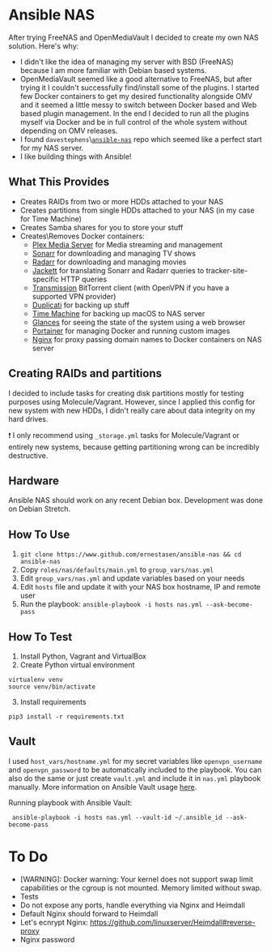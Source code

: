# Ansible NAS
After trying FreeNAS and OpenMediaVault I decided to create my own NAS solution. Here's why:
- I didn't like the idea of managing my server with BSD (FreeNAS) because I am more familiar with Debian based systems.
- OpenMediaVault seemed like a good alternative to FreeNAS, but after trying it I couldn't successfully find/install some of the plugins. I started few Docker containers to get my desired functionality alongside OMV and it seemed a little messy to switch between Docker based and Web based plugin management. In the end I decided to run all the plugins myself via Docker and be in full control of the whole system without depending on OMV releases.
- I found `davestephens`\\[`ansible-nas`](https://github.com/davestephens/ansible-nas) repo which seemed like a perfect start for my NAS server.
- I like building things with Ansible!

## What This Provides
 * Creates RAIDs from two or more HDDs attached to your NAS
 * Creates partitions from single HDDs attached to your NAS (in my case for Time Machine)
 * Creates Samba shares for you to store your stuff
 * Creates\\Removes Docker containers:
    - [Plex Media Server](https://www.plex.tv/) for Media streaming and management
    - [Sonarr](https://sonarr.tv/) for downloading and managing TV shows
    - [Radarr](https://radarr.video/) for downloading and managing movies
    - [Jackett](https://github.com/Jackett/Jackett) for translating Sonarr and Radarr queries to tracker-site-specific HTTP queries
    - [Transmission](https://transmissionbt.com/) BitTorrent client (with OpenVPN if you have a supported VPN provider)
    - [Duplicati](https://www.duplicati.com/) for backing up stuff
    - [Time Machine](https://github.com/odarriba/docker-timemachine) for backing up macOS to NAS server
    - [Glances](https://nicolargo.github.io/glances/) for seeing the state of the system using a web browser
    - [Portainer](https://portainer.io/) for managing Docker and running custom images
    - [Nginx](https://www.nginx.com/) for proxy passing domain names to Docker containers on NAS server

## Creating RAIDs and partitions
I decided to include tasks for creating disk partitions mostly for testing purposes using Molecule/Vagrant. However, since I applied this config for new system with new HDDs, I didn't really care about data integrity on my hard drives.

:heavy_exclamation_mark: I only recommend using `_storage.yml` tasks for Molecule/Vagrant or entirely new systems, because getting partitioning wrong can be incredibly destructive.

## Hardware
Ansible NAS should work on any recent Debian box. Development was done on Debian Stretch.

## How To Use
1. `git clone https://www.github.com/ernestasen/ansible-nas && cd ansible-nas`
2. Copy `roles/nas/defaults/main.yml` to `group_vars/nas.yml`
3. Edit `group_vars/nas.yml` and update variables based on your needs
4. Edit `hosts` file and update it with your NAS box hostname, IP and remote user
5. Run the playbook: `ansible-playbook -i hosts nas.yml --ask-become-pass`

## How To Test
1. Install Python, Vagrant and VirtualBox
2. Create Python virtual environment
```
virtualenv venv
source venv/bin/activate
```
3. Install requirements
```
pip3 install -r requirements.txt
```

## Vault
I used `host_vars/hostname.yml` for my secret variables like `openvpn_username` and `openvpn_password` to be automatically included to the playbook. You can also do the same or just create `vault.yml` and include it in `nas.yml` playbook manually. More information on Ansible Vault usage [here](https://docs.ansible.com/ansible/2.4/vault.html).

Running playbook with Ansible Vault:

     ansible-playbook -i hosts nas.yml --vault-id ~/.ansible_id --ask-become-pass


# To Do
- [WARNING]: Docker warning: Your kernel does not support swap limit capabilities or the cgroup is not mounted. Memory limited without swap.
- Tests
- Do not expose any ports, handle everything via Nginx and Heimdall
- Default Nginx should forward to Heimdall
- Let's ecnrypt Nginx: https://github.com/linuxserver/Heimdall#reverse-proxy
- Nginx password
